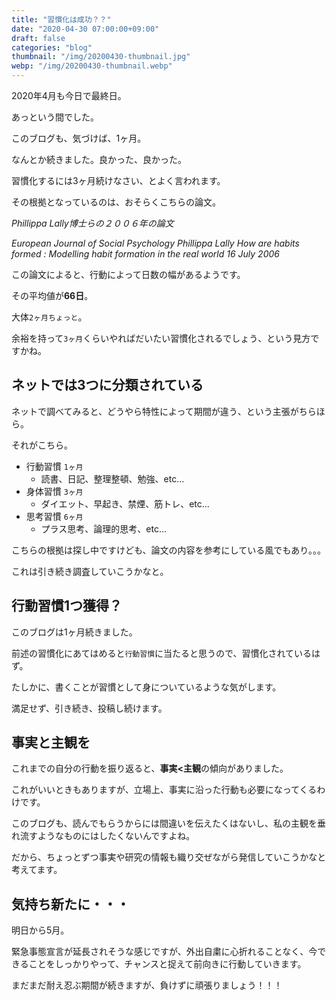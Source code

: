 ```yaml
---
title: "習慣化は成功？？"
date: "2020-04-30 07:00:00+09:00"
draft: false
categories: "blog"
thumbnail: "/img/20200430-thumbnail.jpg"
webp: "/img/20200430-thumbnail.webp"
---
```


2020年4月も今日で最終日。

あっという間でした。

このブログも、気づけば、1ヶ月。

なんとか続きました。良かった、良かった。

習慣化するには3ヶ月続けなさい、とよく言われます。

その根拠となっているのは、おそらくこちらの論文。

*Phillippa Lally博士らの２００６年の論文*

*European Journal of Social Psychology   Phillippa Lally   How are habits formed : Modelling habit formation in the real world  16 July 2006*

この論文によると、行動によって日数の幅があるようです。

その平均値が**66日**。

大体`2ヶ月ちょっと`。

余裕を持って`3ヶ月`くらいやればだいたい習慣化されるでしょう、という見方ですかね。

## ネットでは3つに分類されている

ネットで調べてみると、どうやら特性によって期間が違う、という主張がちらほら。

それがこちら。

* 行動習慣 `1ヶ月`
    * 読書、日記、整理整頓、勉強、etc...
* 身体習慣 `3ヶ月`
    * ダイエット、早起き、禁煙、筋トレ、etc...
* 思考習慣 `6ヶ月`
    * プラス思考、論理的思考、etc...

こちらの根拠は探し中ですけども、論文の内容を参考にしている風でもあり。。。

これは引き続き調査していこうかなと。

## 行動習慣1つ獲得？

このブログは1ヶ月続きました。

前述の習慣化にあてはめると`行動習慣`に当たると思うので、習慣化されているはず。

たしかに、書くことが習慣として身についているような気がします。

満足せず、引き続き、投稿し続けます。

## 事実と主観を

これまでの自分の行動を振り返ると、**事実<主観**の傾向がありました。

これがいいときもありますが、立場上、事実に沿った行動も必要になってくるわけです。

このブログも、読んでもらうからには間違いを伝えたくはないし、私の主観を垂れ流すようなものにはしたくないんですよね。

だから、ちょっとずつ事実や研究の情報も織り交ぜながら発信していこうかなと考えてます。

## 気持ち新たに・・・

明日から5月。

緊急事態宣言が延長されそうな感じですが、外出自粛に心折れることなく、今できることをしっかりやって、チャンスと捉えて前向きに行動していきます。

まだまだ耐え忍ぶ期間が続きますが、負けずに頑張りましょう！！！
